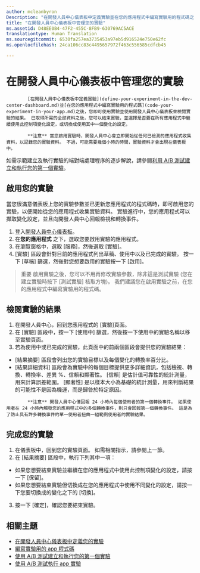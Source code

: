 ```yaml
---
author: mcleanbyron
Description: "在開發人員中心儀表板中定義實驗並在您的應用程式中編寫實驗用的程式碼之後，您即可使用實驗並使用開發人員中心儀表板來檢閱實驗的結果。"
title: "在開發人員中心儀表板中管理您的實驗"
ms.assetid: D48EE0B4-47F2-455C-8FB9-630769AC5ACE
translationtype: Human Translation
ms.sourcegitcommit: 6530fa257ea3735453a97eb5d916524e750e62fc
ms.openlocfilehash: 24ca106cc83c4495657972f463c556585cdfcb45

---
```


# 在開發人員中心儀表板中管理您的實驗


            [在開發人員中心儀表板中定義實驗](define-your-experiment-in-the-dev-center-dashboard.md)並[在您的應用程式中編寫實驗用的程式碼](code-your-experiment-in-your-app.md)之後，您即可使用實驗並使用開發人員中心儀表板來檢閱實驗的結果。 已取得所需的全部資料之後，您可以結束實驗，並選擇是否要在所有應用程式中繼續使用此控制項變化設定，或切換成使用其中一個變化的設定。

> 
            **注意** 當您啟用實驗時，開發人員中心會立即開始從任何已檢測的應用程式收集資料，以記錄您的實驗資料。 不過，可能需要幾個小時的時間，實驗資料才會出現在儀表板中。

如需示範建立及執行實驗的端對端處理程序的逐步解說，請參閱[利用 A/B 測試建立和執行您的第一個實驗](create-and-run-your-first-experiment-with-a-b-testing.md)。

## 啟用您的實驗

當您很滿意儀表板上您的實驗參數並已更新您應用程式的程式碼時，即可啟用您的實驗，以便開始從您的應用程式收集實驗資料。 實驗進行中，您的應用程式可以擷取變化設定，並且向開發人員中心回報檢視和轉換事件。

1. 登入[開發人員中心儀表板](https://dev.windows.com/overview)。
2. 在**您的應用程式** 之下，選取您要啟用實驗的應用程式。
3. 在瀏覽窗格中，選取 \[服務\]，然後選取 \[實驗\]。
4. \[實驗\] 區段會針對目前的應用程式列出草稿、使用中以及已完成的實驗。 按一下 \[草稿\] 篩選，然後對您想要啟用的實驗按一下 \[啟用\]。

> 重要 啟用實驗之後，您可以不用再修改實驗參數，除非這是測試實驗 (您在建立實驗時按下 \[測試實驗\] 核取方塊)。 我們建議您在啟用實驗之前，在您的應用程式中編寫實驗用的程式碼。


## 檢閱實驗的結果

1. 在開發人員中心，回到您應用程式的 \[實驗\]頁面。
2. 在 \[實驗\] 區段中，按一下 \[使用中\] 篩選，然後按一下使用中的實驗名稱以移至實驗頁面。
3. 若為使用中或已完成的實驗，此頁面中的前兩個區段會提供您的實驗結果︰
  * \[結果摘要\] 區段會列出您的實驗目標以及每個變化的轉換率百分比。
  * \[結果詳細資料\] 區段會為實驗中的每個目標提供更多詳細資訊，包括檢視、轉換、轉換率、差異 %、信賴和顯著性。 \[信賴\] 是估計值可靠性的統計測量，用來計算誤差範圍。 \[顯著性\] 是以樣本大小為基礎的統計測量，用來判斷結果的可能性不是因為機運，而是歸咎於特定原因。

  >
            **注意** 開發人員中心僅回報 24 小時內每個使用者的第一個轉換事件。 如果使用者在 24 小時內觸發您的應用程式中的多個轉換事件，則只會回報第一個轉換事件。 這是為了防止具有許多轉換事件的單一使用者扭曲一組範例使用者的實驗結果。


## 完成您的實驗

1. 在儀表板中，回到您的實驗頁面。 如需相關指示，請參閱上一節。
2. 在 \[結果摘要\] 區段中，執行下列其中一項︰
  * 如果您想要結束實驗並繼續在您的應用程式中使用此控制項變化的設定，請按一下 \[保留\]。
  * 如果您想要結束實驗但切換成在您的應用程式中使用不同變化的設定，請按一下您要切換成的變化之下的 \[切換\]。
3. 按一下 \[確定\]，確認您要結束實驗。


## 相關主題

  * [在開發人員中心儀表板中定義您的實驗](define-your-experiment-in-the-dev-center-dashboard.md)
  * [編寫實驗用的 app 程式碼](code-your-experiment-in-your-app.md)
  * [使用 A/B 測試建立和執行您的第一個實驗](create-and-run-your-first-experiment-with-a-b-testing.md)
  * [使用 A/B 測試執行 app 實驗](run-app-experiments-with-a-b-testing.md)



<!--HONumber=Jun16_HO4-->


